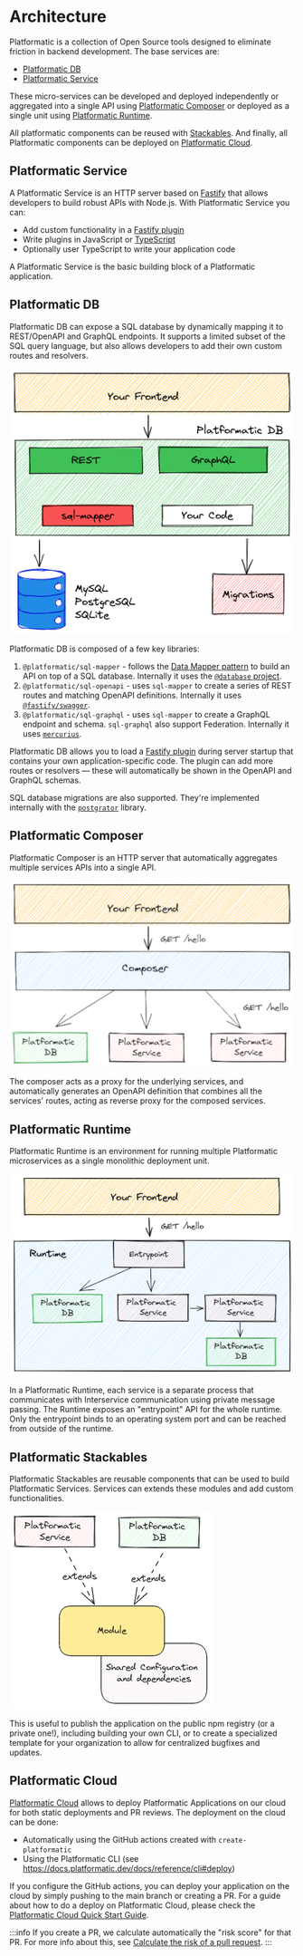 # Architecture

Platformatic is a collection of Open Source tools designed to eliminate friction
in backend development. 
The base services are: 
- [Platformatic DB](#platformatic-db)
- [Platformatic Service](#platformatic-service)


These micro-services can be developed and deployed independently or aggregated into a single API using [Platformatic Composer](#platformatic-composer) or deployed as a single unit using [Platformatic Runtime](#platformatic-runtime).

All platformatic components can be reused with [Stackables](#platformatic-stackbles).
And finally, all Platformatic components can be deployed on [Platformatic Cloud](#platformatic-cloud).

## Platformatic Service

A Platformatic Service is an HTTP server based on [Fastify](https://www.fastify.io/) that allows developers to build robust APIs with Node.js.
With Platformatic Service you can:
- Add custom functionality in a [Fastify plugin](https://www.fastify.io/docs/latest/Plugins/)
- Write plugins in JavaScript or [TypeScript](https://www.typescriptlang.org/)
- Optionally user TypeScript to write your application code

A Platformatic Service is the basic building block of a Platformatic application.


## Platformatic DB

Platformatic DB can expose a SQL database by dynamically mapping it to REST/OpenAPI
and GraphQL endpoints. It supports a limited subset of the SQL query language, but
also allows developers to add their own custom routes and resolvers.

![Platformatic DB Architecture](./platformatic-db-architecture.png)

Platformatic DB is composed of a few key libraries:

1. `@platformatic/sql-mapper` - follows the [Data Mapper pattern](https://en.wikipedia.org/wiki/Data_mapper_pattern) to build an API on top of a SQL database.
   Internally it uses the [`@database` project](https://www.atdatabases.org/).
1. `@platformatic/sql-openapi` - uses `sql-mapper` to create a series of REST routes and matching OpenAPI definitions.
   Internally it uses [`@fastify/swagger`](https://github.com/fastify/fastify-swagger).
1. `@platformatic/sql-graphql` - uses `sql-mapper` to create a GraphQL endpoint and schema. `sql-graphql` also support Federation.
   Internally it uses [`mercurius`](https://github.com/mercuriusjs/mercurius).

Platformatic DB allows you to load a [Fastify plugin](https://www.fastify.io/docs/latest/Reference/Plugins/) during server startup that contains your own application-specific code.
The plugin can add more routes or resolvers — these will automatically be shown in the OpenAPI and GraphQL schemas.

SQL database migrations are also supported. They're implemented internally with the [`postgrator`](https://www.npmjs.com/package/postgrator) library.


## Platformatic Composer

Platformatic Composer is an HTTP server that automatically aggregates multiple services APIs into a single API.

![Platformatic Composer Architecture](./platformatic-composer-architecture.png)

The composer acts as a proxy for the underlying services, and automatically generates an OpenAPI definition that combines all the services' routes, acting as reverse proxy for the composed services. 

## Platformatic Runtime 

Platformatic Runtime is an environment for running multiple Platformatic microservices as a single monolithic deployment unit.

![Platformatic Runtime Architecture](./platformatic-runtime-architecture.png)

In a Platformatic Runtime, each service is a separate process that communicates with Interservice communication using private message passing.
The Runtime exposes an "entrypoint" API for the whole runtime. Only the entrypoint binds to an operating system port and can be reached from outside of the runtime.

## Platformatic Stackables 

Platformatic Stackables are reusable components that can be used to build Platformatic Services. Services can extends these modules and add custom functionalities.

![Platformatic Stackables](./platformatic-stackables-architecture.png)

This is useful to publish the application on the public npm registry (or a private one!), including building your own CLI, or to create a specialized template for your organization to allow for centralized bugfixes and updates.

## Platformatic Cloud 
[Platformatic Cloud](https://platformatic.cloud) allows to deploy Platformatic Applications on our cloud for both static deployments and PR reviews. 
The deployment on the cloud can be done:
- Automatically using the GitHub actions created with `create-platformatic` 
- Using the Platformatic CLI (see https://docs.platformatic.dev/docs/reference/cli#deploy)

If you configure the GitHub actions, you can deploy your application on the cloud by simply pushing to the main branch or creating a PR. For a guide about how to do a deploy on Platformatic Cloud, please check the [Platformatic Cloud Quick Start Guide](https://docs.platformatic.dev/docs/platformatic-cloud/quick-start-guide).


:::info
If you create a PR, we calculate automatically the "risk score" for that PR. For more info about this, 
see [Calculate the risk of a pull request](https://docs.platformatic.dev/docs/platformatic-cloud/quick-start-guide/#calculate-the-risk-of-a-pull-request).
:::


